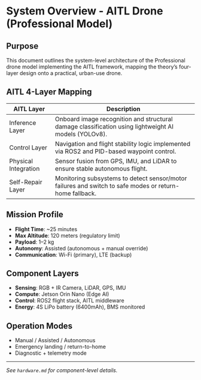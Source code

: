 # System Overview - AITL Drone (Professional Model)

## Purpose

This document outlines the system-level architecture of the Professional drone model implementing the AITL framework, mapping the theory’s four-layer design onto a practical, urban-use drone.

## AITL 4-Layer Mapping

| AITL Layer         | Description |
|--------------------|-------------|
| Inference Layer    | Onboard image recognition and structural damage classification using lightweight AI models (YOLOv8). |
| Control Layer      | Navigation and flight stability logic implemented via ROS2 and PID-based waypoint control. |
| Physical Integration | Sensor fusion from GPS, IMU, and LiDAR to ensure stable autonomous flight. |
| Self-Repair Layer  | Monitoring subsystems to detect sensor/motor failures and switch to safe modes or return-home fallback. |

## Mission Profile

- **Flight Time**: ~25 minutes
- **Max Altitude**: 120 meters (regulatory limit)
- **Payload**: 1–2 kg
- **Autonomy**: Assisted (autonomous + manual override)
- **Communication**: Wi-Fi (primary), LTE (backup)

## Component Layers

- **Sensing**: RGB + IR Camera, LiDAR, GPS, IMU
- **Compute**: Jetson Orin Nano (Edge AI)
- **Control**: ROS2 flight stack, AITL middleware
- **Energy**: 4S LiPo battery (6400mAh), BMS monitored

## Operation Modes

- Manual / Assisted / Autonomous
- Emergency landing / return-to-home
- Diagnostic + telemetry mode

---

*See `hardware.md` for component-level details.*
